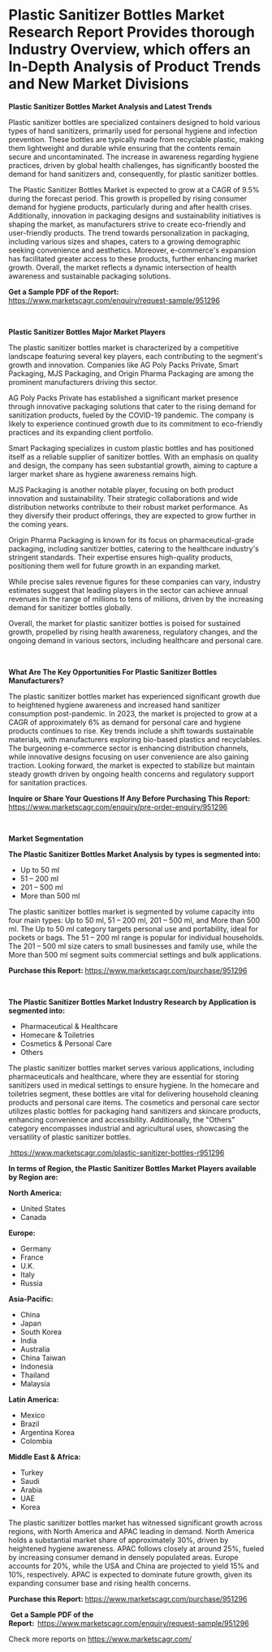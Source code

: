 <p><h1>Plastic Sanitizer Bottles Market Research Report Provides thorough Industry Overview, which offers an In-Depth Analysis of Product Trends and New Market Divisions</h1></p><p><strong>Plastic Sanitizer Bottles Market Analysis and Latest Trends</strong></p>
<p><p>Plastic sanitizer bottles are specialized containers designed to hold various types of hand sanitizers, primarily used for personal hygiene and infection prevention. These bottles are typically made from recyclable plastic, making them lightweight and durable while ensuring that the contents remain secure and uncontaminated. The increase in awareness regarding hygiene practices, driven by global health challenges, has significantly boosted the demand for hand sanitizers and, consequently, for plastic sanitizer bottles.</p><p>The Plastic Sanitizer Bottles Market is expected to grow at a CAGR of 9.5% during the forecast period. This growth is propelled by rising consumer demand for hygiene products, particularly during and after health crises. Additionally, innovation in packaging designs and sustainability initiatives is shaping the market, as manufacturers strive to create eco-friendly and user-friendly products. The trend towards personalization in packaging, including various sizes and shapes, caters to a growing demographic seeking convenience and aesthetics. Moreover, e-commerce's expansion has facilitated greater access to these products, further enhancing market growth. Overall, the market reflects a dynamic intersection of health awareness and sustainable packaging solutions.</p></p>
<p><strong>Get a Sample PDF of the Report:&nbsp;</strong> <a href="https://www.marketscagr.com/enquiry/request-sample/951296?utm_campaign=2444&utm_medium=2&utm_source=Github&utm_content=ia&utm_term=08032025&utm_id=plastic-sanitizer-bottles">https://www.marketscagr.com/enquiry/request-sample/951296</a></p>
<p>&nbsp;</p>
<p><strong>Plastic Sanitizer Bottles Major Market Players</strong></p>
<p><p>The plastic sanitizer bottles market is characterized by a competitive landscape featuring several key players, each contributing to the segment's growth and innovation. Companies like AG Poly Packs Private, Smart Packaging, MJS Packaging, and Origin Pharma Packaging are among the prominent manufacturers driving this sector.</p><p>AG Poly Packs Private has established a significant market presence through innovative packaging solutions that cater to the rising demand for sanitization products, fueled by the COVID-19 pandemic. The company is likely to experience continued growth due to its commitment to eco-friendly practices and its expanding client portfolio.</p><p>Smart Packaging specializes in custom plastic bottles and has positioned itself as a reliable supplier of sanitizer bottles. With an emphasis on quality and design, the company has seen substantial growth, aiming to capture a larger market share as hygiene awareness remains high.</p><p>MJS Packaging is another notable player, focusing on both product innovation and sustainability. Their strategic collaborations and wide distribution networks contribute to their robust market performance. As they diversify their product offerings, they are expected to grow further in the coming years.</p><p>Origin Pharma Packaging is known for its focus on pharmaceutical-grade packaging, including sanitizer bottles, catering to the healthcare industry's stringent standards. Their expertise ensures high-quality products, positioning them well for future growth in an expanding market.</p><p>While precise sales revenue figures for these companies can vary, industry estimates suggest that leading players in the sector can achieve annual revenues in the range of millions to tens of millions, driven by the increasing demand for sanitizer bottles globally.</p><p>Overall, the market for plastic sanitizer bottles is poised for sustained growth, propelled by rising health awareness, regulatory changes, and the ongoing demand in various sectors, including healthcare and personal care.</p></p>
<p>&nbsp;</p>
<p><strong>What Are The Key Opportunities For Plastic Sanitizer Bottles Manufacturers?</strong></p>
<p><p>The plastic sanitizer bottles market has experienced significant growth due to heightened hygiene awareness and increased hand sanitizer consumption post-pandemic. In 2023, the market is projected to grow at a CAGR of approximately 6% as demand for personal care and hygiene products continues to rise. Key trends include a shift towards sustainable materials, with manufacturers exploring bio-based plastics and recyclables. The burgeoning e-commerce sector is enhancing distribution channels, while innovative designs focusing on user convenience are also gaining traction. Looking forward, the market is expected to stabilize but maintain steady growth driven by ongoing health concerns and regulatory support for sanitation practices.</p></p>
<p><strong>Inquire or Share Your Questions If Any Before Purchasing This Report:</strong> <a href="https://www.marketscagr.com/enquiry/pre-order-enquiry/951296?utm_campaign=2444&utm_medium=2&utm_source=Github&utm_content=ia&utm_term=08032025&utm_id=plastic-sanitizer-bottles">https://www.marketscagr.com/enquiry/pre-order-enquiry/951296</a></p>
<p>&nbsp;</p>
<p><strong>Market Segmentation</strong></p>
<p><strong>The Plastic Sanitizer Bottles Market Analysis by types is segmented into:</strong></p>
<p><ul><li>Up to 50 ml</li><li>51 – 200 ml</li><li>201 – 500 ml</li><li>More than 500 ml</li></ul></p>
<p><p>The plastic sanitizer bottles market is segmented by volume capacity into four main types: Up to 50 ml, 51 – 200 ml, 201 – 500 ml, and More than 500 ml. The Up to 50 ml category targets personal use and portability, ideal for pockets or bags. The 51 – 200 ml range is popular for individual households. The 201 – 500 ml size caters to small businesses and family use, while the More than 500 ml segment suits commercial settings and bulk applications.</p></p>
<p><strong>Purchase this Report:&nbsp;</strong><a href="https://www.marketscagr.com/purchase/951296?utm_campaign=2444&utm_medium=2&utm_source=Github&utm_content=ia&utm_term=08032025&utm_id=plastic-sanitizer-bottles">https://www.marketscagr.com/purchase/951296</a></p>
<p>&nbsp;</p>
<p><strong>The Plastic Sanitizer Bottles Market Industry Research by Application is segmented into:</strong></p>
<p><ul><li>Pharmaceutical & Healthcare</li><li>Homecare & Toiletries</li><li>Cosmetics & Personal Care</li><li>Others</li></ul></p>
<p><p>The plastic sanitizer bottles market serves various applications, including pharmaceuticals and healthcare, where they are essential for storing sanitizers used in medical settings to ensure hygiene. In the homecare and toiletries segment, these bottles are vital for delivering household cleaning products and personal care items. The cosmetics and personal care sector utilizes plastic bottles for packaging hand sanitizers and skincare products, enhancing convenience and accessibility. Additionally, the "Others" category encompasses industrial and agricultural uses, showcasing the versatility of plastic sanitizer bottles.</p></p>
<p><a href="https://www.marketscagr.com/plastic-sanitizer-bottles-r951296?utm_campaign=2444&utm_medium=2&utm_source=Github&utm_content=ia&utm_term=08032025&utm_id=plastic-sanitizer-bottles">&nbsp;https://www.marketscagr.com/plastic-sanitizer-bottles-r951296</a></p>
<p><strong>In terms of Region, the Plastic Sanitizer Bottles Market Players available by Region are:</strong></p>
<p>
    <p> <strong> North America: </strong>
        <ul>
            <li>United States</li>
            <li>Canada</li>
        </ul>
        </p> 
    <p> <strong> Europe: </strong>
        <ul>
            <li>Germany</li>
            <li>France</li>
            <li>U.K.</li>
            <li>Italy</li>
            <li>Russia</li>
        </ul>
        </p> 
    <p> <strong> Asia-Pacific: </strong>
        <ul>
            <li>China</li>
            <li>Japan</li>
            <li>South Korea</li>
            <li>India</li>
            <li>Australia</li>
            <li>China Taiwan</li>
            <li>Indonesia</li>
            <li>Thailand</li>
            <li>Malaysia</li>
        </ul>
        </p> 
    <p> <strong> Latin America: </strong>
        <ul>
            <li>Mexico</li>
            <li>Brazil</li>
            <li>Argentina Korea</li>
            <li>Colombia</li>
        </ul>
        </p> 
    <p> <strong> Middle East & Africa: </strong>
        <ul>
            <li>Turkey</li>
            <li>Saudi</li>
            <li>Arabia</li>
            <li>UAE</li>
            <li>Korea</li>
        </ul>
    </p>
    </p>
<p><p>The plastic sanitizer bottles market has witnessed significant growth across regions, with North America and APAC leading in demand. North America holds a substantial market share of approximately 30%, driven by heightened hygiene awareness. APAC follows closely at around 25%, fueled by increasing consumer demand in densely populated areas. Europe accounts for 20%, while the USA and China are projected to yield 15% and 10%, respectively. APAC is expected to dominate future growth, given its expanding consumer base and rising health concerns.</p></p>
<p><strong>Purchase this Report: </strong><a href="https://www.marketscagr.com/purchase/951296?utm_campaign=2444&utm_medium=2&utm_source=Github&utm_content=ia&utm_term=08032025&utm_id=plastic-sanitizer-bottles">https://www.marketscagr.com/purchase/951296</a></p>
<p>&nbsp;<strong>Get a Sample PDF of the Report:&nbsp;&nbsp;</strong><a href="https://www.marketscagr.com/enquiry/request-sample/951296?utm_campaign=2444&utm_medium=2&utm_source=Github&utm_content=ia&utm_term=08032025&utm_id=plastic-sanitizer-bottles">https://www.marketscagr.com/enquiry/request-sample/951296</a></p>
<p><strong></strong></p>
<p>Check more reports on <a href="https://www.marketscagr.com/?utm_campaign=2444&utm_medium=2&utm_source=Github&utm_content=ia&utm_term=08032025&utm_id=plastic-sanitizer-bottles">https://www.marketscagr.com/</a></p>